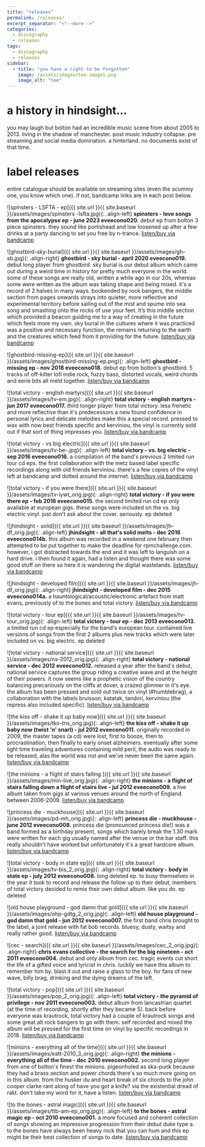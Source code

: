```yaml
---
title: "releases"
permalink: /releases/
excerpt_separator: "<!--more-->"
categories:
  - discography
  - releases
tags:
  - discography
  - releases 
sidebar:
  - title: "you have a right to be forgotten"
    image: /assets/images/tee-image1.png
    image_alt: "tee"
---
```

# a history in hindsight...

you may laugh but bolton had an incredible music scene from about 2005 to 2013. living in the shadow of manchester. post music industry collapse. pre streaming and social media domination. a hinterland. no documents exist of that time. 

# label releases

entire catalogue should be available on streaming sites (even the scummy one, you know which one). if not, bandcamp links are in each post below.

![spinsters - LSFTA - ep]({{ site.url }}{{ site.baseurl }}/assets/images/spinsters -lsfta.jpg){: .align-left} **spinsters - love songs from the apocalypse ep - june 2023 eveecono020.** debut ep from bolton 3 piece spinsters. they sound like portishead and low loosened up after a few drinks at a party dancing to set you free by n-trance.  [listen/buy via bandcamp](https://spinsters.bandcamp.com/)

![ghostbird-sky-burial]({{ site.url }}{{ site.baseurl }}/assets/images/gh-sb.jpg){: .align-right} **ghostbird - sky burial - april 2020 eveecono019.** debut long player from ghostbird. sky burial is our debut album which came out during a weird time in history for pretty much everyone in the world. some of these songs are really old, written a while ago in our 20s, whereas some were written as the album was taking shape and being mixed. it's a record of 2 halves in many ways. bookended by rock bangers, the middle section from pages onwards strays into quieter, more reflective and experimental territory before sailing out of the mist and spume into sea song and smashing onto the rocks of use your feet. It’s this middle section which provided a beacon guiding me to a way of creating in the future which feels more my own. sky burial in the cultures where it was practiced was a positive and necessary function, the remains returning to the earth and the creatures which feed from it providing for the future. [listen/buy via bandcamp](https://ghostbirdband.bandcamp.com/album/sky-burial)

![ghostbird-missing-ep]({{ site.url }}{{ site.baseurl }}/assets/images/ghostbird-missing-ep.png){: .align-left} **ghostbird - missing ep - nov 2018 eveecono018.** debut ep from bolton's ghostbird. 5 tracks of off-kilter lofi indie rock, fuzzy bass, distorted vocals, weird chords and eerie bits all meld together. [listen/buy via bandcamp](https://ghostbirdband.bandcamp.com)

![total victory - english martyrs]({{ site.url }}{{ site.baseurl }}/assets/images/tv-em.jpg){: .align-right} **total victory - english martyrs - jun 2017 eveecono017.** third longer player from total victory. less frenetic and more reflective than it's predecessors a new found confidence in personal lyrics and delicate melodies make this a special record. pressed to wax with now best friends specific and kerviniou, the vinyl is currently sold out if that sort of thing impresses you. [listen/buy via bandcamp](https://totalvictory.bandcamp.com/album/english-martyrs)

![total victory - vs big electric]({{ site.url }}{{ site.baseurl }}/assets/images/tv-be-.jpg){: .align-left} **total victory - vs. big electric - sep 2016 eveecono016.**  a compilation of the band's previous 2 limited run tour cd eps. the first collaboration with the metz based label specific recordings along with old friends kerviniou. there's a few copies of the vinyl left at bandcamp and dotted around the internet. [listen/buy via bandcamp](https://totalvictory.bandcamp.com/album/vs-big-electric)

![total victory - if you were there]({{ site.url }}{{ site.baseurl }}/assets/images/tv-iywt_orig.jpg){: .align-right} **total victory - if you were there ep - feb 2016 eveecono015.**  the second limited run cd ep only available at european gigs. these songs were included on the vs. big electric vinyl. just don't ask about the cover. seriously. ep deleted

![jhindsight - solid]({{ site.url }}{{ site.baseurl }}/assets/images/jh-df_orig.jpg){: .align-left} **jhindsight - all that's solid melts - dec 2016 eveecono014b.** this album was recorded in a weekend one february then attempted to be put together to make the deadline for rpmchallenge.com. however, i got distracted towards the end and it was left to languish on a hard drive. i then found it again, had a listen and thought there was some good stuff on there so here it is wandering the digital wastelands.  [listen/buy via bandcamp](https://jhindsight.bandcamp.com/album/all-thats-solid-melts)

![jhindsight - developed film]({{ site.url }}{{ site.baseurl }}/assets/images/jh-df_orig.jpg){: .align-right} **jhindsight - developed film - dec 2015 eveecono014a.**  a hauntological/acoustic/electronic artefact from matt evans, previously of to the bones and total victory. [listen/buy via bandcamp](https://jhindsight.bandcamp.com/album/developed-film)

![total victory - tour ep]({{ site.url }}{{ site.baseurl }}/assets/images/tv-tour_orig.jpg){: .align-left} **total victory - tour ep - dec 2013 eveecono013.**  a limited run cd ep especially for the band's european tour. contained live versions of songs from the first 2 albums plus new tracks which were later included on vs. big electric. ep deleted

![total victory - national service]({{ site.url }}{{ site.baseurl }}/assets/images/ns-2012_orig.jpg){: .align-right} **total victory - national service - dec 2012 eveecono012.**  released a year after the band's debut, national service captures the group riding a creative wave and at the height of their powers. it now seems like a prophetic vision of the country balancing precariously on the cliffs at dover, a crazed glimmer in it's eye.​ the album has been pressed and sold out twice on vinyl (#humblebrag), a collaboration with the labels bruisson, katatak, tandori, kerviniou (the repress also included specific). [listen/buy via bandcamp](https://totalvictory.bandcamp.com/album/national-service) 

![the kiss off - shake it up baby now]({{ site.url }}{{ site.baseurl }}/assets/images/tko-tns_orig.jpg){: .align-left} **the kiss off - shake it up baby now (twist 'n' snarl) - jul 2012 eveecono011.**  originally recorded in 2009, the master tapes (a cd) were lost, first to booze, then to procrastination, then finally to early onset alzheimers. eventually after some light time traveling adventures containing mild peril, the audio was ready to be released, alas the world was not and we've never been the same again. [listen/buy via bandcamp](https://thekissoff.bandcamp.com/album/shake-it-up-baby-now-twist-n-snarl)

![the minions - a flight of stairs falling ]({{ site.url }}{{ site.baseurl }}/assets/images/min-live_orig.jpg){: .align-right} **the minions - a flight of stairs falling down a flight of stairs live - jul 2012 eveecono009.**  a live album taken from gigs at various venues around the north of England between 2006-2009. [listen/buy via bandcamp](https://ghostbirdband.bandcamp.com/album/sky-burial)

![princess die - muckhouse]({{ site.url }}{{ site.baseurl }}/assets/images/pd-mh_orig.jpg){: .align-left} **princess die - muckhouse - june 2012 eveecono008.**  princess die (pronounced princess die!) was a band formed as a birthday present, songs which barely break the 1.30 mark were written for each gig usually named after the venue or the bar staff. this really shouldn't have worked but unfortunately it's a great hardcore album. [listen/buy via bandcamp](https://princessdie.bandcamp.com/album/muckhouse)

![total victory - body in state ep]({{ site.url }}{{ site.baseurl }}/assets/images/tv-bis_2_orig.jpg){: .align-right} **total victory - body in state ep - july 2012 eveecono008.**  long deleted ep. to busy themselves in the year it took to record and release the follow up to their debut, members of total victory decided to remix their own debut album. like you do.​ ep deleted

![old house playground - god damn that gold]({{ site.url }}{{ site.baseurl }}/assets/images/ohp-gdtg_2_orig.jpg){: .align-left} **old house playground - god damn that gold - jun 2012 eveecono007.**  the first band chris brought to the label, a joint release with fat bob records. bluesy, dusty, waitsy and really rather good. [listen/buy via bandcamp](https://oldhouseplayground.bandcamp.com/album/god-damn-that-gold)

![cec - search]({{ site.url }}{{ site.baseurl }}/assets/images/cec_2_orig.jpg){: .align-right} **chris evans collective - the search for the big nineteen - oct 2011 eveecono004.**  debut and only album from cec. tragic events cut short the life of a gifted voice and lyricist in chris. luckily we have this album to remember him by. blast it out and raise a glass to the boy. for fans of new wave, billy brag, drinking and the dying dreams of the left. 

![total victory - pop]({{ site.url }}{{ site.baseurl }}/assets/images/pop_2_orig.jpg){: .align-left} **total victory - the pyramid of privilege - nov 2011 eveecono003.**  debut album from lancastrian quartet (at the time of recording, shortly after they became 5). back before everyone was krautrock, total victory had a couple of krautrock songs and some great alt rock bangers to go with them. self recorded and mixed the album will be pressed for the first time on vinyl by specific recordings in 2018. [listen/buy via bandcamp](https://totalvictory.bandcamp.com/album/the-pyramid-of-privilege-2019-remaster)

![minions - everything all of the time]({{ site.url }}{{ site.baseurl }}/assets/images/eatt-2010_3_orig.jpg){: .align-right} **the minions - everything all of the time - dec 2010 eveecono002.**  second long player from one of bolton's finest the minions. pigeonholed as ska-punk because they had a brass section and power chords there's so much more going on in this album. from the husker du and heart break of six chords to the john cooper clarke rant along of have you got a knife? via the existential dread of rakt. don't take my word for it, have a listen. [listen/buy via bandcamp](https://theminions.bandcamp.com/album/everything-all-of-the-time)

![to the bones - astral magic]({{ site.url }}{{ site.baseurl }}/assets/images/ttb-am-ep_orig.jpg){: .align-left} **to the bones - astral magic ep - oct 2010 eveecono001.**  a more focused and coherent collection of songs showing an impressive progression from their debut duke type a. to the bones have always been heavy rock that you can hum and this ep might be their best collection of songs to date. [listen/buy via bandcamp](https://tothebonesband.bandcamp.com/album/astral-magic-ep)

